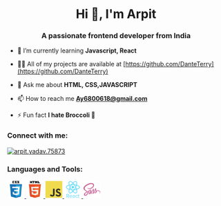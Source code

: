 <h1 align="center">Hi 👋, I'm Arpit</h1>
<h3 align="center">A passionate frontend developer from India</h3>

- 🌱 I’m currently learning **Javascript, React**

- 👨‍💻 All of my projects are available at [https://github.com/DanteTerry](https://github.com/DanteTerry)

- 💬 Ask me about **HTML, CSS,JAVASCRIPT**

- 📫 How to reach me **Ay6800618@gmail.com**

- ⚡ Fun fact **I hate Broccoli 🥦**

<h3 align="left">Connect with me:</h3>
<p align="left">
<a href="https://fb.com/arpit.yadav.75873" target="blank"><img align="center" src="https://raw.githubusercontent.com/rahuldkjain/github-profile-readme-generator/master/src/images/icons/Social/facebook.svg" alt="arpit.yadav.75873" height="30" width="40" /></a>
</p>

<h3 align="left">Languages and Tools:</h3>
<p align="left"><a href="https://www.w3schools.com/css/" target="_blank" rel="noreferrer"> <img src="https://raw.githubusercontent.com/devicons/devicon/master/icons/css3/css3-original-wordmark.svg" alt="css3" width="40" height="40"/> </a> <a href="https://www.w3.org/html/" target="_blank" rel="noreferrer"> <img src="https://raw.githubusercontent.com/devicons/devicon/master/icons/html5/html5-original-wordmark.svg" alt="html5" width="40" height="40"/> </a> <a href="https://developer.mozilla.org/en-US/docs/Web/JavaScript" target="_blank" rel="noreferrer"> <img src="https://raw.githubusercontent.com/devicons/devicon/master/icons/javascript/javascript-original.svg" alt="javascript" width="40" height="40"/> </a> <a href="https://reactjs.org/" target="_blank" rel="noreferrer"> <img src="https://raw.githubusercontent.com/devicons/devicon/master/icons/react/react-original-wordmark.svg" alt="react" width="40" height="40"/> </a> <a href="https://sass-lang.com" target="_blank" rel="noreferrer"> <img src="https://raw.githubusercontent.com/devicons/devicon/master/icons/sass/sass-original.svg" alt="sass" width="40" height="40"/> </a> </p>

